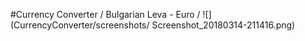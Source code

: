 #Currency Converter / Bulgarian Leva - Euro /
![](CurrencyConverter/screenshots/ 	Screenshot_20180314-211416.png)
